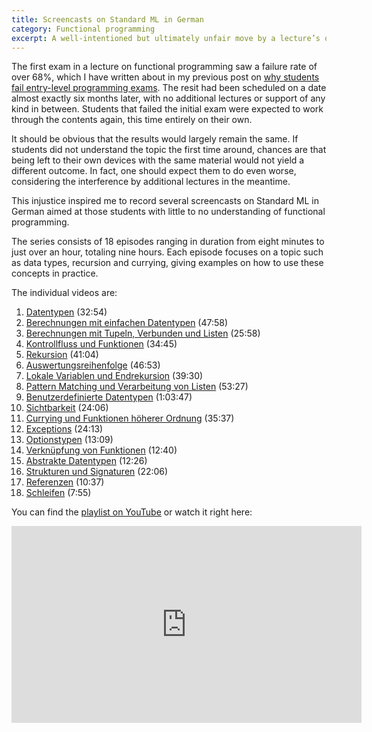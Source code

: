 ```yaml
---
title: Screencasts on Standard ML in German
category: Functional programming
excerpt: A well-intentioned but ultimately unfair move by a lecture’s organizers inspired me to record a number of screencasts on functional programming.
---
```

The first exam in a lecture on functional programming saw a failure rate of over 68%, which I have written about in my previous post on [why students fail entry-level programming exams](#!/posts/why-students-fail-entry-level-programming-exams). The resit had been scheduled on a date almost exactly six months later, with no additional lectures or support of any kind in between. Students that failed the initial exam were expected to work through the contents again, this time entirely on their own.

It should be obvious that the results would largely remain the same. If students did not understand the topic the first time around, chances are that being left to their own devices with the same material would not yield a different outcome. In fact, one should expect them to do even worse, considering the interference by additional lectures in the meantime.

This injustice inspired me to record several screencasts on Standard ML in German aimed at those students with little to no understanding of functional programming.

The series consists of 18 episodes ranging in duration from eight minutes to just over an hour, totaling nine hours. Each episode focuses on a topic such as data types, recursion and currying, giving examples on how to use these concepts in practice.

The individual videos are:

1. [Datentypen](http://youtu.be/DExIYnh1b5A) (32:54)
2. [Berechnungen mit einfachen Datentypen](http://youtu.be/kHczyI6-IQ8) (47:58)
3. [Berechnungen mit Tupeln, Verbunden und Listen](http://youtu.be/98xy4wS16HY) (25:58)
4. [Kontrollfluss und Funktionen](http://youtu.be/09icasbUSOs) (34:45)
5. [Rekursion](http://youtu.be/ALxoIaZRdzQ) (41:04)
6. [Auswertungsreihenfolge](http://youtu.be/xxCehEeT63A) (46:53)
7. [Lokale Variablen und Endrekursion](http://youtu.be/jGU-ZgLlSuE) (39:30)
8. [Pattern Matching und Verarbeitung von Listen](http://youtu.be/Gz7OXe5ueSA) (53:27)
9. [Benutzerdefinierte Datentypen](http://youtu.be/I-NZqrvQztM) (1:03:47)
10. [Sichtbarkeit](http://youtu.be/Zm5ZN4OPnLs) (24:06)
11. [Currying und Funktionen höherer Ordnung](http://youtu.be/kMmad05B4DA) (35:37)
12. [Exceptions](http://youtu.be/p1iy4E15jF8) (24:13)
13. [Optionstypen](http://youtu.be/n2FqVhyncLU) (13:09)
14. [Verknüpfung von Funktionen](http://youtu.be/ySeArCl8T78) (12:40)
15. [Abstrakte Datentypen](http://youtu.be/QXhuHZVQr6o) (12:26)
16. [Strukturen und Signaturen](http://youtu.be/_twcTqSEdgA) (22:06)
17. [Referenzen](http://youtu.be/gtnhMpEGo_g) (10:37)
18. [Schleifen](http://youtu.be/9qLwmWO5UGA) (7:55)

You can find the [playlist on YouTube](http://youtube.com/playlist?list=PLvxbiku9hLuGV23Ks2WIzJbvGieCeppzl 'Screencast-series on Standard ML (German)') or watch it right here:

<iframe width="560" height="315" src="https://www.youtube.com/embed/DExIYnh1b5A" frameborder="0" allow="accelerometer; autoplay; encrypted-media; gyroscope; picture-in-picture" allowfullscreen></iframe>
